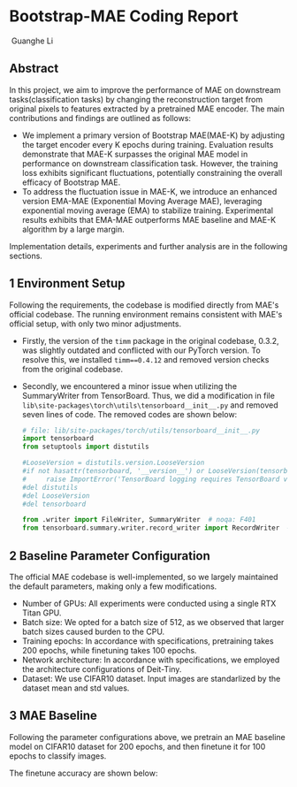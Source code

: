 # 		      Bootstrap-MAE Coding Report



​										                 Guanghe Li





## 					              Abstract



In this project, we aim to improve the performance of MAE on downstream tasks(classification tasks) by changing the reconstruction target from original pixels to features extracted by a pretrained MAE encoder. The main contributions and findings are outlined as follows: 

- We implement a primary version of Bootstrap MAE(MAE-K) by adjusting the target encoder every K epochs during training. Evaluation results demonstrate that MAE-K surpasses the original MAE model in performance on downstream classification task. However, the training loss exhibits significant fluctuations, potentially constraining the overall efficacy of Bootstrap MAE.
- To address the fluctuation issue in MAE-K, we introduce an enhanced version EMA-MAE (Exponential Moving Average MAE), leveraging exponential moving average (EMA) to stabilize training. Experimental results exhibits that EMA-MAE outperforms MAE baseline and MAE-K algorithm by a large margin. 

Implementation details, experiments and further analysis are in the following sections. 



## 1 Environment Setup 



Following the requirements, the codebase is modified directly from MAE's official codebase. The running environment remains consistent with MAE's official setup, with only two minor adjustments.

- Firstly, the version of the `timm` package in the original codebase, 0.3.2, was slightly outdated and conflicted with our PyTorch version. To resolve this, we installed `timm==0.4.12` and removed version checks from the original codebase. 

- Secondly, we encountered a minor issue when utilizing the SummaryWriter from TensorBoard. Thus, we did a modification in file ```lib\site-packages\torch\utils\tensorboard__init__.py``` and removed seven lines of code.  The removed codes are shown below: 

  ```python
  # file: lib/site-packages/torch/utils/tensorboard__init__.py
  import tensorboard
  from setuptools import distutils
  
  #LooseVersion = distutils.version.LooseVersion
  #if not hasattr(tensorboard, '__version__') or LooseVersion(tensorboard.__version__) < LooseVersion('1.15'):
  #     raise ImportError('TensorBoard logging requires TensorBoard version 1.15 or above')
  #del distutils
  #del LooseVersion
  #del tensorboard
  
  from .writer import FileWriter, SummaryWriter  # noqa: F401
  from tensorboard.summary.writer.record_writer import RecordWriter  # noqa: F401
  ```

  

## 2 Baseline Parameter Configuration   

The official MAE codebase is well-implemented, so we largely maintained the default parameters, making only a few modifications.

- Number of GPUs: All experiments were conducted using a single RTX Titan GPU.
- Batch size: We opted for a batch size of 512, as we observed that larger batch sizes caused burden to the CPU.
- Training epochs: In accordance with specifications, pretraining takes 200 epochs, while finetuning takes 100 epochs.
- Network architecture: In accordance with specifications, we employed the architecture configurations of Deit-Tiny.
- Dataset: We use CIFAR10 dataset. Input images are standarlized by the dataset mean and std values. 







## 3 MAE Baseline 

Following the parameter configurations above, we pretrain an MAE baseline model on CIFAR10 dataset for 200 epochs, and then finetune it for 100 epochs to classify images. 

The finetune accuracy are shown below: 











